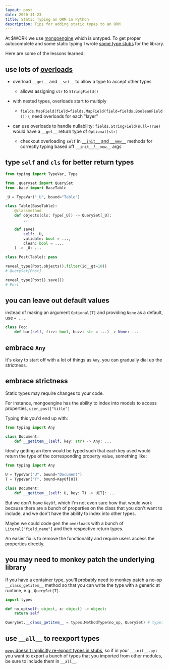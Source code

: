 ```yaml
---
layout: post
date: 2020-11-23
title: Static Typing an ORM in Python
description: Tips for adding static types to an ORM
---
```


At \$WORK we use [mongoengine](https://github.com/MongoEngine/mongoengine)
which is untyped. To get proper autocomplete and some static typing I wrote
[some type stubs](https://github.com/sbdchd/mongo-types) for the library.

Here are some of the lessons learned:

## use lots of [overloads](https://mypy.readthedocs.io/en/stable/more_types.html#runtime-behavior)

- overload `__get__` and `__set__` to allow a type to accept other types

  - allows assigning `str` to `StringField()`

- with nested types, overloads start to multiply

  - `fields.MapField(field=fields.MapField(field=fields.BooleanField()))`,
    need overloads for each "layer"

- can use overloads to handle nullability: `fields.StringField(null=True)` would have a `__get__` return type of `Optional[str]`
  - checkout overloading `self` in [`__init__` and
    `__new__`](https://github.com/python/mypy/issues/4236#issuecomment-521628880)
    methods for correctly typing based off `__init__`/`__new__` args

## type `self` and `cls` for better return types

```python
from typing import TypeVar, Type

from .queryset import QuerySet
from .base import BaseTable

_U = TypeVar("_U", bound="Table")

class Table(BaseTable):
    @classmethod
    def objects(cls: Type[_U]) -> QuerySet[_U]:
        ...

    def save(
        self: _U,
        validate: bool = ...,
        clean: bool = ...,
    ) -> _U: ...

class Post(Table): pass

reveal_type(Post.objects().filter(id__gt=10))
# QuerySet[Post]

reveal_type(Post().save())
# Post
```

## you can leave out default values

instead of making an argument `Optional[T]` and providing `None` as a
default, use `= ...`.

```python
class Foo:
    def bar(self, fizz: bool, buzz: str = ...) -> None: ...
```

## embrace `Any`

It's okay to start off with a lot of things as `Any`, you can gradually
dial up the strictness.

## embrace strictness

Static types may require changes to your code.

For instance, mongoengine has the ability to index into models to access
properties, `user_post["title"]`

Typing this you'd end up with:

```python
from typing import Any

class Document:
    def __getitem__(self, key: str) -> Any: ...
```

Ideally getting an item would be typed such that each key used would
return the type of the corresponding property value, something like:

```python
from typing import Any

U = TypeVar("U", bound="Document")
T = TypeVar("T", bound=KeyOf[U])

class Document:
    def __getitem__(self: U, key: T) -> U[T]: ...
```

But we don't have `KeyOf`, which I'm not even sure how that would work
because there are a bunch of properties on the class that you don't want to
include, and we don't have the ability to index into other types.

Maybe we could code gen the `overload`s with a bunch of
`Literal["field_name"]` and their respective return types.

An easier fix is to remove the functionality and require users access the
properties directly.

## you may need to monkey patch the underlying library

If you have a container type, you'll probably need to monkey patch a no-op
`__class_getitem__` method so that you can write the type with a generic at
runtime, e.g., `QuerySet[T]`.

```python
import types

def no_op(self: object, x: object) -> object:
    return self

QuerySet.__class_getitem__ = types.MethodType(no_op, QuerySet) # type: ignore
```

## use `__all__` to reexport types

[`mypy` doesn't implicitly re-export
types in stubs](https://mypy.readthedocs.io/en/stable/config_file.html?highlight=__all__#confval-implicit_reexport),
so if in your `__init__.pyi` you want to export a bunch of types that you
imported from other modules, be sure to include them in `__all__`.
